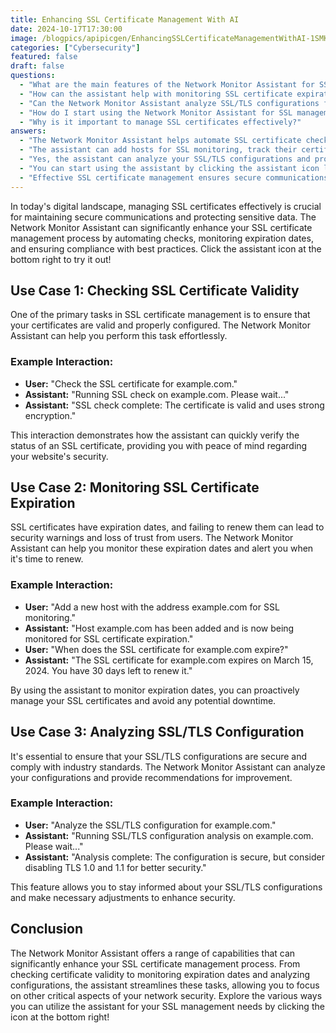 ```yaml
---
title: Enhancing SSL Certificate Management With AI
date: 2024-10-17T17:30:00
image: /blogpics/apipicgen/EnhancingSSLCertificateManagementWithAI-1SMKJ67ZM2.jpg
categories: ["Cybersecurity"]
featured: false
draft: false
questions:
  - "What are the main features of the Network Monitor Assistant for SSL certificate management?"
  - "How can the assistant help with monitoring SSL certificate expiration?"
  - "Can the Network Monitor Assistant analyze SSL/TLS configurations for security improvements?"
  - "How do I start using the Network Monitor Assistant for SSL management?"
  - "Why is it important to manage SSL certificates effectively?"
answers:
  - "The Network Monitor Assistant helps automate SSL certificate checks, monitor expiration dates, and analyze SSL/TLS configurations to ensure security and compliance."
  - "The assistant can add hosts for SSL monitoring, track their certificate expiration dates, and alert you when a certificate is nearing expiration so you can renew it on time."
  - "Yes, the assistant can analyze your SSL/TLS configurations and provide recommendations, such as disabling outdated protocols like TLS 1.0 and 1.1 to enhance security."
  - "You can start using the assistant by clicking the assistant icon located at the bottom right of the interface to access its SSL management features."
  - "Effective SSL certificate management ensures secure communications, protects sensitive data, prevents security warnings, and maintains user trust by avoiding expired or misconfigured certificates."
---
```

In today's digital landscape, managing SSL certificates effectively is crucial for maintaining secure communications and protecting sensitive data. The Network Monitor Assistant can significantly enhance your SSL certificate management process by automating checks, monitoring expiration dates, and ensuring compliance with best practices. Click the assistant icon at the bottom right to try it out!

## Use Case 1: Checking SSL Certificate Validity

One of the primary tasks in SSL certificate management is to ensure that your certificates are valid and properly configured. The Network Monitor Assistant can help you perform this task effortlessly.

### Example Interaction:
- **User:** "Check the SSL certificate for example.com."
- **Assistant:** "Running SSL check on example.com. Please wait..."
- **Assistant:** "SSL check complete: The certificate is valid and uses strong encryption."

This interaction demonstrates how the assistant can quickly verify the status of an SSL certificate, providing you with peace of mind regarding your website's security.

## Use Case 2: Monitoring SSL Certificate Expiration

SSL certificates have expiration dates, and failing to renew them can lead to security warnings and loss of trust from users. The Network Monitor Assistant can help you monitor these expiration dates and alert you when it's time to renew.

### Example Interaction:
- **User:** "Add a new host with the address example.com for SSL monitoring."
- **Assistant:** "Host example.com has been added and is now being monitored for SSL certificate expiration."
- **User:** "When does the SSL certificate for example.com expire?"
- **Assistant:** "The SSL certificate for example.com expires on March 15, 2024. You have 30 days left to renew it."

By using the assistant to monitor expiration dates, you can proactively manage your SSL certificates and avoid any potential downtime.

## Use Case 3: Analyzing SSL/TLS Configuration

It's essential to ensure that your SSL/TLS configurations are secure and comply with industry standards. The Network Monitor Assistant can analyze your configurations and provide recommendations for improvement.

### Example Interaction:
- **User:** "Analyze the SSL/TLS configuration for example.com."
- **Assistant:** "Running SSL/TLS configuration analysis on example.com. Please wait..."
- **Assistant:** "Analysis complete: The configuration is secure, but consider disabling TLS 1.0 and 1.1 for better security."

This feature allows you to stay informed about your SSL/TLS configurations and make necessary adjustments to enhance security.

## Conclusion

The Network Monitor Assistant offers a range of capabilities that can significantly enhance your SSL certificate management process. From checking certificate validity to monitoring expiration dates and analyzing configurations, the assistant streamlines these tasks, allowing you to focus on other critical aspects of your network security. Explore the various ways you can utilize the assistant for your SSL management needs by clicking the icon at the bottom right!